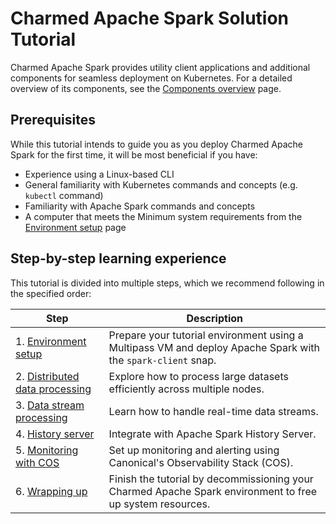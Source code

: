 # Charmed Apache Spark Solution Tutorial

Charmed Apache Spark provides utility client applications and additional components for seamless deployment on Kubernetes. For a detailed overview of its components, see the [Components overview](/t/11685) page.

## Prerequisites

While this tutorial intends to guide you as you deploy Charmed Apache Spark for the first time, it will be most beneficial if you have:

* Experience using a Linux-based CLI
* General familiarity with Kubernetes commands and concepts (e.g. `kubectl` command)
* Familiarity with Apache Spark commands and concepts
* A computer that meets the Minimum system requirements from the [Environment setup]() page

## Step-by-step learning experience

This tutorial is divided into multiple steps, which we recommend following in the specified order:

| Step | Description |
| ------- | ---------- |
| 1. [Environment setup](/t/13233) | Prepare your tutorial environment using a Multipass VM and deploy Apache Spark with the `spark-client` snap.|
| 2. [Distributed data processing](/t/13232) | Explore how to process large datasets efficiently across multiple nodes.|
| 3. [Data stream processing](/t/13230) | Learn how to handle real-time data streams.|
| 4. [History server](/t/17354) | Integrate with Apache Spark History Server.|
| 5. [Monitoring with COS](/t/13225) | Set up monitoring and alerting using Canonical's Observability Stack (COS).|
| 6. [Wrapping up](/t/13224) | Finish the tutorial by decommissioning your Charmed Apache Spark environment to free up system resources.|